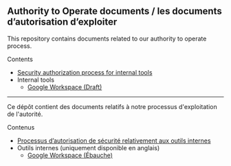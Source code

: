 ## Authority to Operate documents / les documents d’autorisation d’exploiter

This repository contains documents related to our authority to operate process.

Contents

- [Security authorization process for internal tools](https://github.com/cds-snc/ato/blob/main/processes/internal_tools_process.md)
- Internal tools
  - [Google Workspace (Draft)](https://github.com/cds-snc/ato/blob/main/internal_tools/google_workspace.md)

---

Ce dépôt contient des documents relatifs à notre processus d'exploitation de l'autorité.

Contenus

- [Processus d’autorisation de sécurité relativement aux outils internes](https://github.com/cds-snc/ato/blob/main/processes/processus_aux_outils_internes.md)
- Outils internes (uniquement disponible en anglais)
  - [Google Workspace (Ébauche)](https://github.com/cds-snc/ato/blob/main/internal_tools/google_workspace.md)
